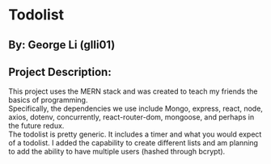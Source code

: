 # **Todolist**  
## **By:** George Li (glli01)  
  
  
## **Project Description:**  
This project uses the MERN stack and was created to teach my friends the basics of programming.  
Specifically, the dependencies we use include Mongo, express, react, node, axios, dotenv, concurrently, react-router-dom, mongoose, and perhaps in the future redux.  
The todolist is pretty generic.  It includes a timer and what you would expect of a todolist.  I added the capability to create different lists and am planning to add the ability to have multiple users (hashed through bcrypt).  
